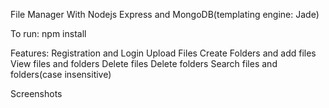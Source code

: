 File Manager With Nodejs Express and MongoDB(templating engine: Jade)

To run:
npm install

Features:
Registration and Login
Upload Files
Create Folders and add files
View files and folders
Delete files
Delete folders
Search files and folders(case insensitive)

Screenshots





